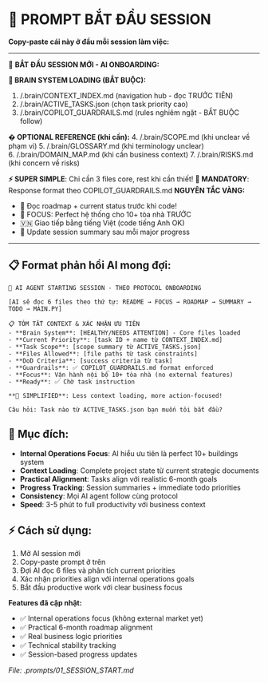 # 🚀 PROMPT BẮT ĐẦU SESSION

**Copy-paste cái này ở đầu mỗi session làm việc:**

---

🤖 **BẮT ĐẦU SESSION MỚI - AI ONBOARDING:**

**🧠 BRAIN SYSTEM LOADING (BẮT BUỘC):**
1. /.brain/CONTEXT_INDEX.md (navigation hub - đọc TRƯỚC TIÊN)
2. /.brain/ACTIVE_TASKS.json (chọn task priority cao)
3. /.brain/COPILOT_GUARDRAILS.md (rules nghiêm ngặt - BẮT BUỘC follow)

**� OPTIONAL REFERENCE (khi cần):**
4. /.brain/SCOPE.md (khi unclear về phạm vi)
5. /.brain/GLOSSARY.md (khi terminology unclear)  
6. /.brain/DOMAIN_MAP.md (khi cần business context)
7. /.brain/RISKS.md (khi concern về risks)

**⚡ SUPER SIMPLE**: Chỉ cần 3 files core, rest khi cần thiết!
**🚨 MANDATORY**: Response format theo COPILOT_GUARDRAILS.md
**NGUYÊN TẮC VÀNG:** 
- 📖 Đọc roadmap + current status trước khi code!
- 🎯 FOCUS: Perfect hệ thống cho 10+ tòa nhà TRƯỚC
- 🇻🇳 Giao tiếp bằng tiếng Việt (code tiếng Anh OK)  
- 📝 Update session summary sau mỗi major progress

---

## 📋 Format phản hồi AI mong đợi:

```
🤖 AI AGENT STARTING SESSION - THEO PROTOCOL ONBOARDING

[AI sẽ đọc 6 files theo thứ tự: README → FOCUS → ROADMAP → SUMMARY → TODO → MAIN.PY]

📋 TÓM TẮT CONTEXT & XÁC NHẬN ƯU TIÊN
- **Brain System**: [HEALTHY/NEEDS ATTENTION] - Core files loaded
- **Current Priority**: [task ID + name từ CONTEXT_INDEX.md] 
- **Task Scope**: [scope summary từ ACTIVE_TASKS.json]
- **Files Allowed**: [file paths từ task constraints]
- **DoD Criteria**: [success criteria từ task]
- **Guardrails**: ✅ COPILOT_GUARDRAILS.md format enforced
- **Focus**: Vận hành nội bộ 10+ tòa nhà (no external features)
- **Ready**: ✅ Chờ task instruction

**🎯 SIMPLIFIED**: Less context loading, more action-focused!

Câu hỏi: Task nào từ ACTIVE_TASKS.json bạn muốn tôi bắt đầu?
```

## 🎯 Mục đích:
- **Internal Operations Focus**: AI hiểu ưu tiên là perfect 10+ buildings system
- **Context Loading**: Complete project state từ current strategic documents  
- **Practical Alignment**: Tasks align với realistic 6-month goals
- **Progress Tracking**: Session summaries + immediate todo priorities
- **Consistency**: Mọi AI agent follow cùng protocol
- **Speed**: 3-5 phút to full productivity với business context

## ⚡ Cách sử dụng:
1. Mở AI session mới
2. Copy-paste prompt ở trên  
3. Đợi AI đọc 6 files và phân tích current priorities
4. Xác nhận priorities align với internal operations goals
5. Bắt đầu productive work với clear business focus

**Features đã cập nhật:**
- ✅ Internal operations focus (không external market yet)
- ✅ Practical 6-month roadmap alignment
- ✅ Real business logic priorities
- ✅ Technical stability tracking
- ✅ Session-based progress updates

*File: .prompts/01_SESSION_START.md*